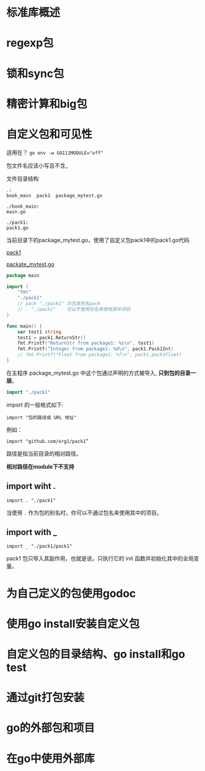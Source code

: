 # 标准库概述
# regexp包
# 锁和sync包
# 精密计算和big包
# 自定义包和可见性
适用在？
`go env -w GO111MODULE="off"`

包文件名应该小写且不含_

文件目录结构
```
.:
book_main  pack1  package_mytest.go

./book_main:
main.go

./pack1:
pack1.go
```

当前目录下的package_mytest.go，使用了自定义包pack1中的pack1.go代码

[pack1](examples/chapter_9/book/pack1/pack1.go)

[packate_mytest.go](examples/chapter_9/book/package_mytest.go)
```go
package main

import (
	"fmt"
	"./pack1"
    // pack "./pack1" 为包其别名pack
    // . "./pack1"    可以不使用包名来使用其中项目
)

func main() {
	var test1 string
	test1 = pack1.ReturnStr()
	fmt.Printf("ReturnStr from package1: %s\n", test1)
	fmt.Printf("Integer from package1: %d\n", pack1.Pack1Int)
	// fmt.Printf("Float from package1: %f\n", pack1.pack1Float)
}
```
在主程序 package_mytest.go 中这个包通过声明的方式被导入, **只到包的目录一层**。

```go
import "./pack1"
```

import 的一般格式如下:

	import "包的路径或 URL 地址" 

例如：

	import "github.com/org1/pack1”

路径是指当前目录的相对路径。

**相对路径在module下不支持**

## import wiht .


`import . "./pack1"`

当使用 `.` 作为包的别名时，你可以不通过包名来使用其中的项目。

## import with _
`import _ "./pack1/pack1"`

pack1 包只导入其副作用，也就是说，只执行它的 init 函数并初始化其中的全局变量。

# 为自己定义的包使用godoc
# 使用go install安装自定义包
# 自定义包的目录结构、go install和go test
# 通过git打包安装
# go的外部包和项目
# 在go中使用外部库